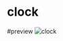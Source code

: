 # clock
#preview
![clock](https://user-images.githubusercontent.com/42870014/171585704-1fe6091a-3fae-4fb2-be15-cac3c041683d.png)

